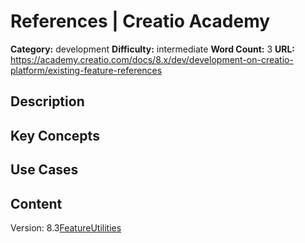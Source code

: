 # References | Creatio Academy

**Category:** development **Difficulty:** intermediate **Word Count:** 3
**URL:**
https://academy.creatio.com/docs/8.x/dev/development-on-creatio-platform/existing-feature-references

## Description

## Key Concepts

## Use Cases

## Content

Version:
8.3[FeatureUtilities](/docs/8.x/dev/development-on-creatio-platform/platform-customization/interface-control-tools/existing-feature/references/featureutilities-class)

